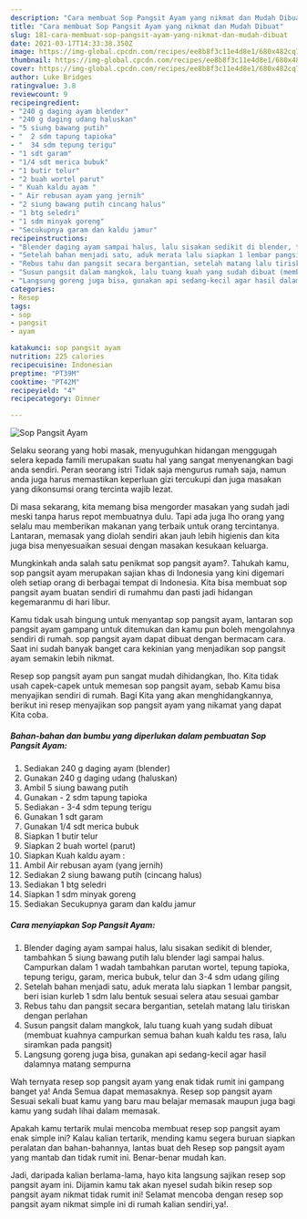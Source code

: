 ```yaml
---
description: "Cara membuat Sop Pangsit Ayam yang nikmat dan Mudah Dibuat"
title: "Cara membuat Sop Pangsit Ayam yang nikmat dan Mudah Dibuat"
slug: 181-cara-membuat-sop-pangsit-ayam-yang-nikmat-dan-mudah-dibuat
date: 2021-03-17T14:33:38.350Z
image: https://img-global.cpcdn.com/recipes/ee8b8f3c11e4d8e1/680x482cq70/sop-pangsit-ayam-foto-resep-utama.jpg
thumbnail: https://img-global.cpcdn.com/recipes/ee8b8f3c11e4d8e1/680x482cq70/sop-pangsit-ayam-foto-resep-utama.jpg
cover: https://img-global.cpcdn.com/recipes/ee8b8f3c11e4d8e1/680x482cq70/sop-pangsit-ayam-foto-resep-utama.jpg
author: Luke Bridges
ratingvalue: 3.8
reviewcount: 9
recipeingredient:
- "240 g daging ayam blender"
- "240 g daging udang haluskan"
- "5 siung bawang putih"
- "  2 sdm tapung tapioka"
- "  34 sdm tepung terigu"
- "1 sdt garam"
- "1/4 sdt merica bubuk"
- "1 butir telur"
- "2 buah wortel parut"
- " Kuah kaldu ayam "
- " Air rebusan ayam yang jernih"
- "2 siung bawang putih cincang halus"
- "1 btg seledri"
- "1 sdm minyak goreng"
- "Secukupnya garam dan kaldu jamur"
recipeinstructions:
- "Blender daging ayam sampai halus, lalu sisakan sedikit di blender, tambahkan 5 siung bawang putih lalu blender lagi sampai halus. Campurkan dalam 1 wadah tambahkan parutan wortel, tepung tapioka, tepung terigu, garam, merica bubuk, telur dan 3-4 sdm udang giling"
- "Setelah bahan menjadi satu, aduk merata lalu siapkan 1 lembar pangsit, beri isian kurleb 1 sdm lalu bentuk sesuai selera atau sesuai gambar"
- "Rebus tahu dan pangsit secara bergantian, setelah matang lalu tiriskan dengan perlahan"
- "Susun pangsit dalam mangkok, lalu tuang kuah yang sudah dibuat (membuat kuahnya campurkan semua bahan kuah kaldu tes rasa, lalu siramkan pada pangsit)"
- "Langsung goreng juga bisa, gunakan api sedang-kecil agar hasil dalamnya matang sempurna"
categories:
- Resep
tags:
- sop
- pangsit
- ayam

katakunci: sop pangsit ayam 
nutrition: 225 calories
recipecuisine: Indonesian
preptime: "PT39M"
cooktime: "PT42M"
recipeyield: "4"
recipecategory: Dinner

---
```



![Sop Pangsit Ayam](https://img-global.cpcdn.com/recipes/ee8b8f3c11e4d8e1/680x482cq70/sop-pangsit-ayam-foto-resep-utama.jpg)

Selaku seorang yang hobi masak, menyuguhkan hidangan menggugah selera kepada famili merupakan suatu hal yang sangat menyenangkan bagi anda sendiri. Peran seorang istri Tidak saja mengurus rumah saja, namun anda juga harus memastikan keperluan gizi tercukupi dan juga masakan yang dikonsumsi orang tercinta wajib lezat.

Di masa  sekarang, kita memang bisa mengorder masakan yang sudah jadi meski tanpa harus repot membuatnya dulu. Tapi ada juga lho orang yang selalu mau memberikan makanan yang terbaik untuk orang tercintanya. Lantaran, memasak yang diolah sendiri akan jauh lebih higienis dan kita juga bisa menyesuaikan sesuai dengan masakan kesukaan keluarga. 



Mungkinkah anda salah satu penikmat sop pangsit ayam?. Tahukah kamu, sop pangsit ayam merupakan sajian khas di Indonesia yang kini digemari oleh setiap orang di berbagai tempat di Indonesia. Kita bisa membuat sop pangsit ayam buatan sendiri di rumahmu dan pasti jadi hidangan kegemaranmu di hari libur.

Kamu tidak usah bingung untuk menyantap sop pangsit ayam, lantaran sop pangsit ayam gampang untuk ditemukan dan kamu pun boleh mengolahnya sendiri di rumah. sop pangsit ayam dapat dibuat dengan bermacam cara. Saat ini sudah banyak banget cara kekinian yang menjadikan sop pangsit ayam semakin lebih nikmat.

Resep sop pangsit ayam pun sangat mudah dihidangkan, lho. Kita tidak usah capek-capek untuk memesan sop pangsit ayam, sebab Kamu bisa menyajikan sendiri di rumah. Bagi Kita yang akan menghidangkannya, berikut ini resep menyajikan sop pangsit ayam yang nikamat yang dapat Kita coba.

<!--inarticleads1-->

##### Bahan-bahan dan bumbu yang diperlukan dalam pembuatan Sop Pangsit Ayam:

1. Sediakan 240 g daging ayam (blender)
1. Gunakan 240 g daging udang (haluskan)
1. Ambil 5 siung bawang putih
1. Gunakan  - 2 sdm tapung tapioka
1. Sediakan  - 3-4 sdm tepung terigu
1. Gunakan 1 sdt garam
1. Gunakan 1/4 sdt merica bubuk
1. Siapkan 1 butir telur
1. Siapkan 2 buah wortel (parut)
1. Siapkan  Kuah kaldu ayam :
1. Ambil  Air rebusan ayam (yang jernih)
1. Sediakan 2 siung bawang putih (cincang halus)
1. Sediakan 1 btg seledri
1. Siapkan 1 sdm minyak goreng
1. Sediakan Secukupnya garam dan kaldu jamur




<!--inarticleads2-->

##### Cara menyiapkan Sop Pangsit Ayam:

1. Blender daging ayam sampai halus, lalu sisakan sedikit di blender, tambahkan 5 siung bawang putih lalu blender lagi sampai halus. Campurkan dalam 1 wadah tambahkan parutan wortel, tepung tapioka, tepung terigu, garam, merica bubuk, telur dan 3-4 sdm udang giling
1. Setelah bahan menjadi satu, aduk merata lalu siapkan 1 lembar pangsit, beri isian kurleb 1 sdm lalu bentuk sesuai selera atau sesuai gambar
1. Rebus tahu dan pangsit secara bergantian, setelah matang lalu tiriskan dengan perlahan
1. Susun pangsit dalam mangkok, lalu tuang kuah yang sudah dibuat (membuat kuahnya campurkan semua bahan kuah kaldu tes rasa, lalu siramkan pada pangsit)
1. Langsung goreng juga bisa, gunakan api sedang-kecil agar hasil dalamnya matang sempurna




Wah ternyata resep sop pangsit ayam yang enak tidak rumit ini gampang banget ya! Anda Semua dapat memasaknya. Resep sop pangsit ayam Sesuai sekali buat kamu yang baru mau belajar memasak maupun juga bagi kamu yang sudah lihai dalam memasak.

Apakah kamu tertarik mulai mencoba membuat resep sop pangsit ayam enak simple ini? Kalau kalian tertarik, mending kamu segera buruan siapkan peralatan dan bahan-bahannya, lantas buat deh Resep sop pangsit ayam yang mantab dan tidak rumit ini. Benar-benar mudah kan. 

Jadi, daripada kalian berlama-lama, hayo kita langsung sajikan resep sop pangsit ayam ini. Dijamin kamu tak akan nyesel sudah bikin resep sop pangsit ayam nikmat tidak rumit ini! Selamat mencoba dengan resep sop pangsit ayam nikmat simple ini di rumah kalian sendiri,ya!.

